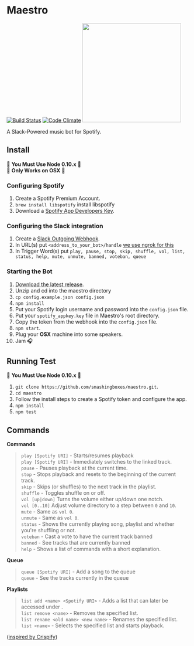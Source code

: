 # Maestro

[![Build Status](https://travis-ci.org/smashingboxes/maestro.svg?branch=master)](https://travis-ci.org/smashingboxes/maestro)
[![Code Climate](https://codeclimate.com/github/smashingboxes/maestro/badges/gpa.svg)](https://codeclimate.com/github/smashingboxes/maestro)
<img src='/roboto.png' width=270/>

A Slack-Powered music bot for Spotify.

## Install

:see_no_evil: **You Must Use Node 0.10.x** :see_no_evil:  
:see_no_evil: **Only Works on OSX** :see_no_evil:

### Configuring Spotify
1. Create a Spotify Premium Account.
1. `brew install libspotify` install libspotify
1. Download a [Spotify App Developers Key](https://developer.spotify.com/my-applications/#!/).

### Configuring the Slack integration
1. Create a [Slack Outgoing Webhook](https://api.slack.com/outgoing-webhooks).
1. In URL(s) put `<address_to_your_bot>/handle` [we use ngrok for this](https://ngrok.com/)
1. In Trigger Word(s) put `play, pause, stop, skip, shuffle, vol, list, status, help, mute, unmute, banned, voteban, queue`

### Starting the Bot
1. [Download the latest release](https://github.com/smashingboxes/maestro/releases/latest).
1. Unzip and cd into the maestro directory
1. `cp config.example.json config.json`
1. `npm install`
1. Put your Spotify login username and password into the `config.json` file.
1. Put your `spotify_appkey.key` file in Maestro's root directory.
1. Copy the token from the webhook into the `config.json` file.
1. `npm start`.
1. Plug your **OSX** machine into some speakers.
1. Jam :headphones:

## Running Test

:see_no_evil: **You Must Use Node 0.10.x** :see_no_evil:

1. `git clone https://github.com/smashingboxes/maestro.git`.
1. `cd maestro`
1. Follow the install steps to create a Spotify token and configure the app.
1. `npm install`
1. `npm test`

## Commands
**Commands**
> `play [Spotify URI]` - Starts/resumes playback  
> `play [Spotify URI]` - Immediately switches to the linked track.  
> `pause` - Pauses playback at the current time.  
> `stop` - Stops playback and resets to the beginning of the current track.  
> `skip` - Skips (or shuffles) to the next track in the playlist.  
> `shuffle` - Toggles shuffle on or off.  
> `vol [up|down]` Turns the volume either up/down one notch.  
> `vol [0..10]` Adjust volume directory to a step between `0` and `10`.  
> `mute` - Same as `vol 0`.  
> `unmute` - Same as `vol 0`.  
> `status` - Shows the currently playing song, playlist and whether you're shuffling or not.  
> `voteban` - Cast a vote to have the current track banned  
> `banned` - See tracks that are currently banned  
> `help` - Shows a list of commands with a short explanation.  

**Queue**
> `queue [Spotify URI]` - Add a song to the queue  
> `queue` - See the tracks currently in the queue  

**Playlists**
> `list add <name> <Spotify URI>` - Adds a list that can later be accessed under <name>.  
> `list remove <name>` - Removes the specified list.  
> `list rename <old name> <new name>` - Renames the specified list.  
> `list <name>` - Selects the specified list and starts playback.  

([inspired by Crispify](https://github.com/crispymtn/crispyfi))
